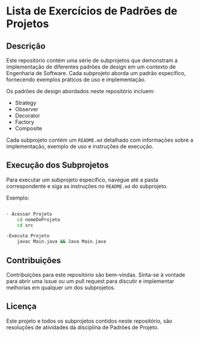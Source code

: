 # Lista de Exercícios de Padrões de Projetos

## Descrição

Este repositório contém uma série de subprojetos que demonstram a implementação de diferentes padrões de design em um contexto de Engenharia de Software. Cada subprojeto aborda um padrão específico, fornecendo exemplos práticos de uso e implementação.

Os padrões de design abordados neste repositório incluem:

- Strategy
- Observer
- Decorator
- Factory
- Composite

Cada subprojeto contém um `README.md` detalhado com informações sobre a implementação, exemplo de uso e instruções de execução.

## Execução dos Subprojetos

Para executar um subprojeto específico, navegue até a pasta correspondente e siga as instruções no `README.md` do subprojeto.

Exemplo:
```cmd

- Acessar Projeto 
    cd nomeDoProjeto
    cd src

-Executa Projeto
    javac Main.java && Java Main.java
```
## Contribuições

Contribuições para este repositório são bem-vindas. Sinta-se à vontade para abrir uma issue ou um pull request para discutir e implementar melhorias em qualquer um dos subprojetos.

## Licença
Este projeto e todos os subprojetos contidos neste repositório, são resoluções de atividades da disciplina de Padrões de Projeto.


    
